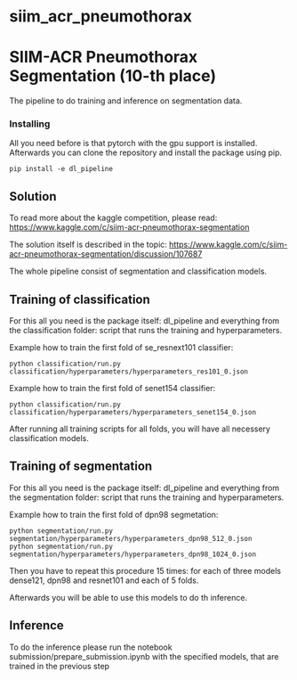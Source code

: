 # siim_acr_pneumothorax

# SIIM-ACR Pneumothorax Segmentation (10-th place)

The pipeline to do training and inference on segmentation data.

### Installing

All you need before is that pytorch with the gpu support is installed.
Afterwards you can clone the repository and install the package using pip.

```
pip install -e dl_pipeline
```

## Solution
To read more about the kaggle competition, please read:
https://www.kaggle.com/c/siim-acr-pneumothorax-segmentation

The solution itself is described in the topic:
https://www.kaggle.com/c/siim-acr-pneumothorax-segmentation/discussion/107687

The whole pipeline consist of segmentation and classification models.

## Training of classification
For this all you need is the package itself: dl\_pipeline and everything from the classification folder:
script that runs the training and hyperparameters.

Example how to train the first fold of se\_resnext101 classifier:
```
python classification/run.py classification/hyperparameters/hyperparameters_res101_0.json
```

Example how to train the first fold of senet154 classifier:
```
python classification/run.py classification/hyperparameters/hyperparameters_senet154_0.json
```

After running all training scripts for all folds, you will have all necessery classification models.

## Training of segmentation
For this all you need is the package itself: dl\_pipeline and everything from the segmentation folder:
script that runs the training and hyperparameters.

Example how to train the first fold of dpn98 segmetation:
```
python segmentation/run.py segmentation/hyperparameters/hyperparameters_dpn98_512_0.json
python segmentation/run.py segmentation/hyperparameters/hyperparameters_dpn98_1024_0.json
```

Then you have to repeat this procedure 15 times: for each of three models dense121, dpn98 and resnet101 and 
each of 5 folds.

Afterwards you will be able to use this models to do th inference.

## Inference

To do the inference please run the notebook submission/prepare\_submission.ipynb with the 
specified models, that are trained in the previous step

